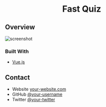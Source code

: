 <!-- Please update value in the {}  -->

<h1 align="center">Fast Quiz</h1>

<!-- OVERVIEW -->

## Overview

![screenshot](https://github.com/AlexSilvaEneque/app-quiz/issues/1#issue-1501648469)


### Built With

<!-- This section should list any major frameworks that you built your project using. Here are a few examples.-->

- [Vue.js](https://vuejs.org/)


## Contact

- Website [your-website.com](https://{your-web-site-link})
- GitHub [@your-username](https://{github.com/your-usermame})
- Twitter [@your-twitter](https://{twitter.com/your-username})